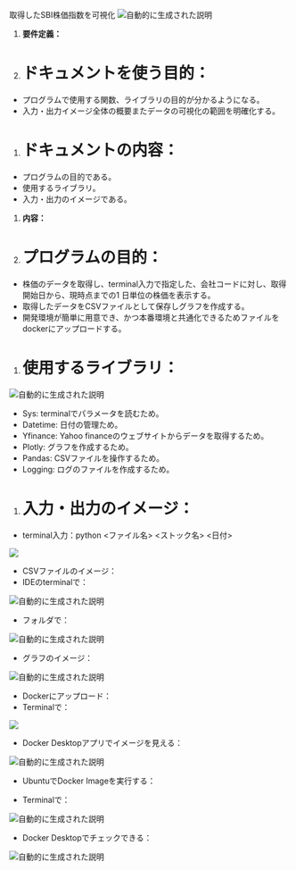 ﻿取得したSBI株価指数を可視化
![自動的に生成された説明](Aspose.Words.29745a92-1fd2-40bf-91fa-32806e68848b.001.png)

1. **要件定義：**
1. # ドキュメントを使う目的：
- プログラムで使用する関数、ライブラリの目的が分かるようになる。
- 入力・出力イメージ全体の概要またデータの可視化の範囲を明確化する。
1. # ドキュメントの内容：
- プログラムの目的である。
- 使用するライブラリ。
- 入力・出力のイメージである。
1. **内容：**
1. # プログラムの目的：
- 株価のデータを取得し、terminal入力で指定した、会社コードに対し、取得開始日から、現時点までの1 日単位の株価を表示する。
- 取得したデータをCSVファイルとして保存しグラフを作成する。
- 開発環境が簡単に用意でき、かつ本番環境と共通化できるためファイルをdockerにアップロードする。
1. # 使用するライブラリ：
![自動的に生成された説明](Aspose.Words.29745a92-1fd2-40bf-91fa-32806e68848b.002.png)

- Sys: terminalでパラメータを読むため。
- Datetime: 日付の管理ため。
- Yfinance: Yahoo financeのウェブサイトからデータを取得するため。
- Plotly: グラフを作成するため。
- Pandas: CSVファイルを操作するため。
- Logging: ログのファイルを作成するため。



1. # 入力・出力のイメージ：
- terminal入力：python  <ファイル名>  <ストック名>  <日付>

![](Aspose.Words.29745a92-1fd2-40bf-91fa-32806e68848b.003.png)

- CSVファイルのイメージ：
- IDEのterminalで：

![自動的に生成された説明](Aspose.Words.29745a92-1fd2-40bf-91fa-32806e68848b.004.png)

- フォルダで：

![自動的に生成された説明](Aspose.Words.29745a92-1fd2-40bf-91fa-32806e68848b.005.png)

- グラフのイメージ：

![自動的に生成された説明](Aspose.Words.29745a92-1fd2-40bf-91fa-32806e68848b.006.png)

- Dockerにアップロード：
- Terminalで：

![](Aspose.Words.29745a92-1fd2-40bf-91fa-32806e68848b.007.png)

- Docker Desktopアプリでイメージを見える：

![自動的に生成された説明](Aspose.Words.29745a92-1fd2-40bf-91fa-32806e68848b.008.png)

- UbuntuでDocker Imageを実行する：

- Terminalで：

![自動的に生成された説明](Aspose.Words.29745a92-1fd2-40bf-91fa-32806e68848b.009.png)



- Docker Desktopでチェックできる：

![自動的に生成された説明](Aspose.Words.29745a92-1fd2-40bf-91fa-32806e68848b.010.png)





